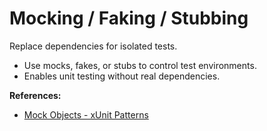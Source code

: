 # Mocking / Faking / Stubbing

Replace dependencies for isolated tests.

- Use mocks, fakes, or stubs to control test environments.
- Enables unit testing without real dependencies.

**References:**
- [Mock Objects - xUnit Patterns](http://xunitpatterns.com/Test%20Double.html)
